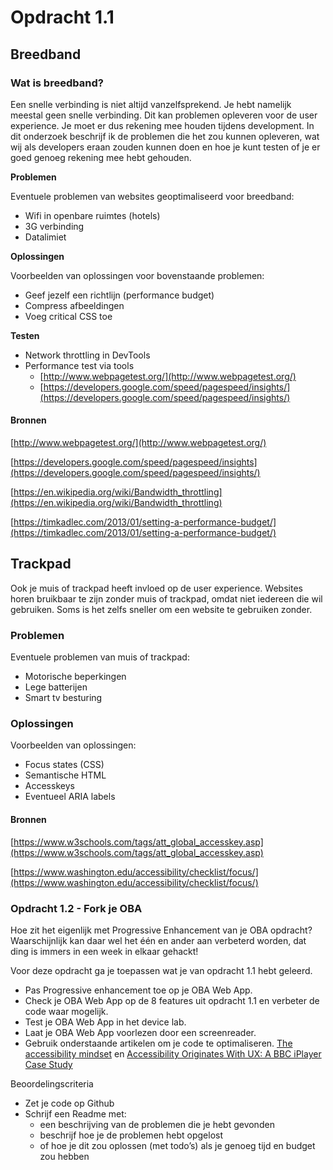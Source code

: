 # Opdracht 1.1

## Breedband

### Wat is breedband?
Een snelle verbinding is niet altijd vanzelfsprekend. Je hebt namelijk meestal geen snelle verbinding. Dit kan problemen opleveren voor de user experience. Je moet er dus rekening mee houden tijdens development. In dit onderzoek beschrijf ik de problemen die het zou kunnen opleveren, wat wij als developers eraan zouden kunnen doen en hoe je kunt testen of je er goed genoeg rekening mee hebt gehouden.

**Problemen**

Eventuele problemen van websites geoptimaliseerd voor breedband:
- Wifi in openbare ruimtes (hotels)
- 3G verbinding
- Datalimiet

**Oplossingen**

Voorbeelden van oplossingen voor bovenstaande problemen:
- Geef jezelf een richtlijn (performance budget)
- Compress afbeeldingen
- Voeg critical CSS toe

**Testen**
- Network throttling in DevTools
- Performance test via tools
	- [http://www.webpagetest.org/](http://www.webpagetest.org/)
	- [https://developers.google.com/speed/pagespeed/insights/](https://developers.google.com/speed/pagespeed/insights/)

#### Bronnen

[http://www.webpagetest.org/](http://www.webpagetest.org/)

[https://developers.google.com/speed/pagespeed/insights](https://developers.google.com/speed/pagespeed/insights/)

[https://en.wikipedia.org/wiki/Bandwidth_throttling](https://en.wikipedia.org/wiki/Bandwidth_throttling)

[https://timkadlec.com/2013/01/setting-a-performance-budget/](https://timkadlec.com/2013/01/setting-a-performance-budget/)


## Trackpad

Ook je muis of trackpad heeft invloed op de user experience. Websites horen bruikbaar te zijn zonder muis of trackpad, omdat niet iedereen die wil gebruiken. Soms is het zelfs sneller om een website te gebruiken zonder.

### Problemen

Eventuele problemen van muis of trackpad:
- Motorische beperkingen
- Lege batterijen 
- Smart tv besturing

### Oplossingen

Voorbeelden van oplossingen:
- Focus states (CSS)
- Semantische HTML
- Accesskeys
- Eventueel ARIA labels

#### Bronnen

[https://www.w3schools.com/tags/att_global_accesskey.asp](https://www.w3schools.com/tags/att_global_accesskey.asp)

[https://www.washington.edu/accessibility/checklist/focus/](https://www.washington.edu/accessibility/checklist/focus/)

### Opdracht 1.2 - Fork je OBA
Hoe zit het eigenlijk met Progressive Enhancement van je OBA opdracht? Waarschijnlijk kan daar wel het één en ander aan verbeterd worden, dat ding is immers in een week in elkaar gehackt!

Voor deze opdracht ga je toepassen wat je van opdracht 1.1 hebt geleerd.
- Pas Progressive enhancement toe op je OBA Web App.
- Check je OBA Web App op de 8 features uit opdracht 1.1 en verbeter de code waar mogelijk.
- Test  je OBA Web App in het device lab.
- Laat je OBA Web App voorlezen door een screenreader.
- Gebruik onderstaande artikelen om je code te optimaliseren.
[The accessibility mindset](https://24ways.org/2015/the-accessibility-mindset/) en [Accessibility Originates With UX: A BBC iPlayer Case Study](https://www.smashingmagazine.com/2015/02/bbc-iplayer-accessibility-case-study/)

Beoordelingscriteria
- Zet je code op Github
- Schrijf een Readme met:
  - een beschrijving van de problemen die je hebt gevonden
  - beschrijf hoe je de problemen hebt opgelost
  - of hoe je dit zou oplossen (met todo’s) als je genoeg tijd en budget zou hebben
